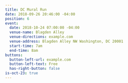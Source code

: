 ```yaml
---
title: DC Mural Run
date: 2018-09-26 20:46:00 -04:00
position: 6
event:
  date: 2018-10-24 07:00:00 -04:00
  venue-name: Blagden Alley
  venue-directions: example.com
  venue-address: Blagden Alley NW Washington, DC 20001
  start-time: 7am
  end-time: 8am
buttons:
  button-left-url: example.com
  button-left-text: Free
  has-right-button: false
is-oct-23: true
---
```



